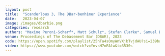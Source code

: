 ```yaml
---
layout: post
title:  "Scanderlous 3, The DBar-benhimer Experience"
date:   2023-04-07
image: /images/dbarbie.png
categories: research    
authors: "Maxine Peroni-Scharf*, Matt Schulz*, Stefan Clarke*, Samuel Day-Weiss*, Alexander Raistrick* (*equal contribution)"
venue: Proceedings of The Debasement Bar (DBAR), 2023
code: https://open.spotify.com/playlist/25hTa4sOmyWnVXjbTvjdAU?si=239ba0889f404ea4
video: https://www.youtube.com/watch?v=YnvsH7mEAlw&t=3530s
---
```

